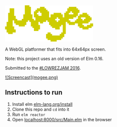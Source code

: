 ![Mogee](logo.png)

A WebGL platformer that fits into 64x64px screen.

Note: this project uses an old version of Elm 0.16.

Submitted to the [\#LOWREZJAM 2016](https://unsoundscapes.itch.io/mogee).

<a href="https://unsoundscapes.itch.io/mogee">
![Screencast](mogee.png)
</a>

## Instructions to run

1. Install elm [elm-lang.org/install](http://elm-lang.org/install)
2. Clone this repo and `cd` into it
3. Run `elm reactor`
4. Open [localhost:8000/src/Main.elm](http://localhost:8000/src/Main.elm) in the browser
